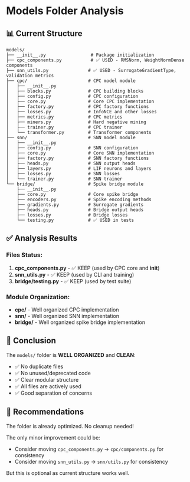 # Models Folder Analysis

## 📊 Current Structure

```
models/
├── __init__.py                 # Package initialization
├── cpc_components.py           # ✅ USED - RMSNorm, WeightNormDense components
├── snn_utils.py               # ✅ USED - SurrogateGradientType, validation metrics
├── cpc/                       # CPC model module
│   ├── __init__.py
│   ├── blocks.py              # CPC building blocks
│   ├── config.py              # CPC configuration
│   ├── core.py                # Core CPC implementation
│   ├── factory.py             # CPC factory functions
│   ├── losses.py              # InfoNCE and other losses
│   ├── metrics.py             # CPC metrics
│   ├── miners.py              # Hard negative mining
│   ├── trainer.py             # CPC trainer
│   └── transformer.py         # Transformer components
├── snn/                       # SNN model module
│   ├── __init__.py
│   ├── config.py              # SNN configuration
│   ├── core.py                # Core SNN implementation
│   ├── factory.py             # SNN factory functions
│   ├── heads.py               # SNN output heads
│   ├── layers.py              # LIF neurons and layers
│   ├── losses.py              # SNN losses
│   └── trainer.py             # SNN trainer
└── bridge/                    # Spike bridge module
    ├── __init__.py
    ├── core.py                # Core spike bridge
    ├── encoders.py            # Spike encoding methods
    ├── gradients.py           # Surrogate gradients
    ├── heads.py               # Bridge output heads
    ├── losses.py              # Bridge losses
    └── testing.py             # ✅ USED in tests

```

## ✅ Analysis Results

### Files Status:
1. **cpc_components.py** - ✅ KEEP (used by CPC core and __init__)
2. **snn_utils.py** - ✅ KEEP (used by CLI and training)
3. **bridge/testing.py** - ✅ KEEP (used by test suite)

### Module Organization:
- **cpc/** - Well organized CPC implementation
- **snn/** - Well organized SNN implementation  
- **bridge/** - Well organized spike bridge implementation

## 🎯 Conclusion

The `models/` folder is **WELL ORGANIZED** and **CLEAN**:
- ✅ No duplicate files
- ✅ No unused/deprecated code
- ✅ Clear modular structure
- ✅ All files are actively used
- ✅ Good separation of concerns

## 📝 Recommendations

The folder is already optimized. No cleanup needed!

The only minor improvement could be:
- Consider moving `cpc_components.py` → `cpc/components.py` for consistency
- Consider moving `snn_utils.py` → `snn/utils.py` for consistency

But this is optional as current structure works well.
